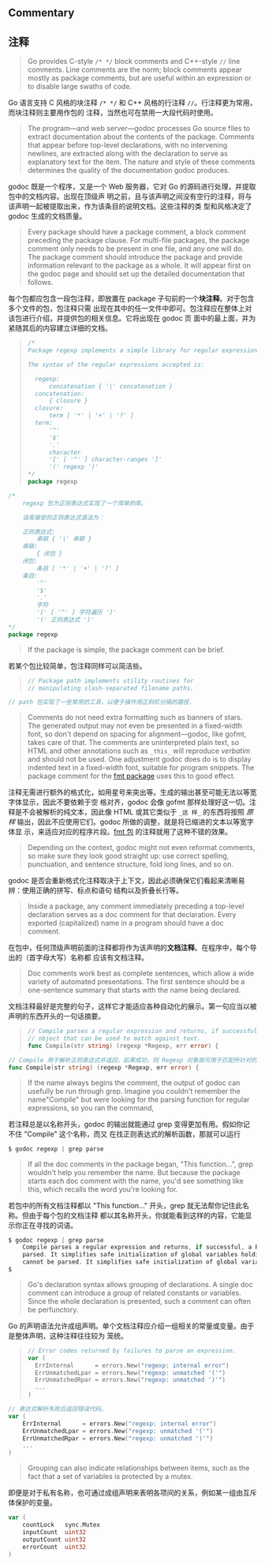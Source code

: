 ## Commentary

## 注释

> Go provides C-style `/* */` block comments and C++-style `//` line comments. Line comments are the 
> norm; block comments appear mostly as package comments, but are useful within an expression or to 
> disable large swaths of code.

Go 语言支持 C 风格的块注释 `/* */` 和 C++ 风格的行注释 `//`。行注释更为常用，而块注释则主要用作包的
注释，当然也可在禁用一大段代码时使用。

> The program—and web server—godoc processes Go source files to extract documentation about the 
> contents of the package. Comments that appear before top-level declarations, with no intervening 
> newlines, are extracted along with the declaration to serve as explanatory text for the item. The 
> nature and style of these comments determines the quality of the documentation godoc produces.

godoc 既是一个程序，又是一个 Web 服务器，它对 Go 的源码进行处理，并提取包中的文档内容。出现在顶级声
明之前，且与该声明之间没有空行的注释，将与该声明一起被提取出来，作为该条目的说明文档。这些注释的类
型和风格决定了 godoc 生成的文档质量。

> Every package should have a package comment, a block comment preceding the package clause. For 
> multi-file packages, the package comment only needs to be present in one file, and any one will do. 
> The package comment should introduce the package and provide information relevant to the package as 
> a whole. It will appear first on the godoc page and should set up the detailed documentation that 
> follows.

每个包都应包含一段包注释，即放置在 package 子句前的一个**块注释**。对于包含多个文件的包，包注释只需
出现在其中的任一文件中即可。包注释应在整体上对该包进行介绍，并提供包的相关信息。它将出现在 godoc 页
面中的最上面，并为紧随其后的内容建立详细的文档。

> ```go
> /*
> Package regexp implements a simple library for regular expressions.
> 
> The syntax of the regular expressions accepted is:
> 
> 	regexp:
> 		concatenation { '|' concatenation }
> 	concatenation:
> 		{ closure }
> 	closure:
> 		term [ '*' | '+' | '?' ]
> 	term:
> 		'^'
> 		'$'
> 		'.'
> 		character
> 		'[' [ '^' ] character-ranges ']'
> 		'(' regexp ')'
> */
> package regexp
> ```

```go
/*
	regexp 包为正则表达式实现了一个简单的库。

	该库接受的正则表达式语法为：

	正则表达式:
		串联 { '|' 串联 }
	串联:
		{ 闭包 }
	闭包:
		条目 [ '*' | '+' | '?' ]
	条目:
		'^'
		'$'
		'.'
		字符
		'[' [ '^' ] 字符遍历 ']'
		'(' 正则表达式 ')'
*/
package regexp
```
> If the package is simple, the package comment can be brief.

若某个包比较简单，包注释同样可以简洁些。

> ```go
> // Package path implements utility routines for
> // manipulating slash-separated filename paths.
> ```

```go
// path 包实现了一些常用的工具，以便于操作用正斜杠分隔的路径.
```
> Comments do not need extra formatting such as banners of stars. The generated output may not even be 
> presented in a fixed-width font, so don't depend on spacing for alignment—godoc, like gofmt, takes 
> care of that. The comments are uninterpreted plain text, so HTML and other annotations such as 
> `_this_` will reproduce _verbatim_ and should not be used. One adjustment godoc does do is to 
> display indented text in a fixed-width font, suitable for program snippets. The package comment for 
> the [fmt package](https://go-zh.org/pkg/fmt/) uses this to good effect.

注释无需进行额外的格式化，如用星号来突出等。生成的输出甚至可能无法以等宽字体显示，因此不要依赖于空
格对齐，godoc 会像 gofmt 那样处理好这一切。注释是不会被解析的纯文本，因此像 HTML 或其它类似于 `_这
样_` 的东西将按照 _原样_ 输出，因此不应使用它们。godoc 所做的调整，就是将已缩进的文本以等宽字体显
示，来适应对应的程序片段。[fmt 包](https://go-zh.org/pkg/fmt/) 的注释就用了这种不错的效果。

> Depending on the context, godoc might not even reformat comments, so make sure they look good 
> straight up: use correct spelling, punctuation, and sentence structure, fold long lines, and so on.

godoc 是否会重新格式化注释取决于上下文，因此必须确保它们看起来清晰易辨：使用正确的拼写、标点和语句
结构以及折叠长行等。

> Inside a package, any comment immediately preceding a top-level declaration serves as a doc comment 
> for that declaration. Every exported (capitalized) name in a program should have a doc comment.

在包中，任何顶级声明前面的注释都将作为该声明的**文档注释**。在程序中，每个导出的（首字母大写）名称都
应该有文档注释。

> Doc comments work best as complete sentences, which allow a wide variety of automated presentations. 
> The first sentence should be a one-sentence summary that starts with the name being declared.

文档注释最好是完整的句子，这样它才能适应各种自动化的展示。第一句应当以被声明的东西开头的一句话摘要。

> ```go
> // Compile parses a regular expression and returns, if successful, a Regexp
> // object that can be used to match against text.
> func Compile(str string) (regexp *Regexp, err error) {
> ```

```go
// Compile 用于解析正则表达式并返回，如果成功，则 Regexp 对象就可用于匹配所针对的文本。
func Compile(str string) (regexp *Regexp, err error) {
```
> If the name always begins the comment, the output of godoc can usefully be run through grep. Imagine 
> you couldn't remember the name"Compile" but were looking for the parsing function for regular 
> expressions, so you ran the command,

若注释总是以名称开头，godoc 的输出就能通过 grep 变得更加有用。假如你记不住 "Compile" 这个名称，而又
在找正则表达式的解析函数，那就可以运行

```go
$ godoc regexp | grep parse
```
> If all the doc comments in the package began, "This function...", grep wouldn't help you remember 
> the name. But because the package starts each doc comment with the name, you'd see something like 
> this, which recalls the word you're looking for.

若包中的所有文档注释都以 "This function..." 开头，grep 就无法帮你记住此名称。但由于每个包的文档注释
都以其名称开头，你就能看到这样的内容，它能显示你正在寻找的词语。

```go
$ godoc regexp | grep parse
	Compile parses a regular expression and returns, if successful, a Regexp
	parsed. It simplifies safe initialization of global variables holding
	cannot be parsed. It simplifies safe initialization of global variables
$
```

> Go's declaration syntax allows grouping of declarations. A single doc comment can introduce a group 
> of related constants or variables. Since the whole declaration is presented, such a comment can 
> often be perfunctory.

Go 的声明语法允许成组声明。单个文档注释应介绍一组相关的常量或变量。由于是整体声明，这种注释往往较为
笼统。

> ```go
> // Error codes returned by failures to parse an expression.
> var (
> 	ErrInternal      = errors.New("regexp: internal error")
> 	ErrUnmatchedLpar = errors.New("regexp: unmatched '('")
> 	ErrUnmatchedRpar = errors.New("regexp: unmatched ')'")
> 	...
> )
> ```

```go
// 表达式解析失败后返回错误代码。
var (
	ErrInternal      = errors.New("regexp: internal error")
	ErrUnmatchedLpar = errors.New("regexp: unmatched '('")
	ErrUnmatchedRpar = errors.New("regexp: unmatched ')'")
	...
)
```
> Grouping can also indicate relationships between items, such as the fact that a set of variables is 
> protected by a mutex.

即便是对于私有名称，也可通过成组声明来表明各项间的关系，例如某一组由互斥体保护的变量。

```go
var (
	countLock   sync.Mutex
	inputCount  uint32
	outputCount uint32
	errorCount  uint32
)
```
